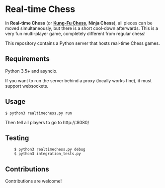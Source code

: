 # Real-time Chess
In **Real-time Chess** (or [**Kung-Fu Chess**](https://en.wikipedia.org/wiki/Kung-Fu_Chess), **Ninja Chess**), all pieces can be moved simultaneously, but there is a short cool-down afterwards. This is a very fun multi-player game, completely different from regular chess!

This repository contains a Python server that hosts real-time Chess games.

## Requirements
Python 3.5+ and asyncio. 

If you want to run the server behind a proxy (locally works fine), it must support websockets.

## Usage
    $ python3 realtimechess.py run
Then tell all players to go to http://<your ip>:8080/

## Testing
        $ python3 realtimechess.py debug
        $ python3 integration_tests.py
        
## Contributions
Contributions are welcome!
